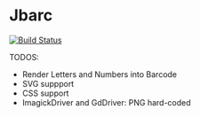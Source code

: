 Jbarc
====
[![Build Status](https://travis-ci.org/jensschulze/jbarc.svg?branch=master)](https://travis-ci.org/jensschulze/jbarc)

TODOS:

* Render Letters and Numbers into Barcode
* SVG suppport
* CSS support
* ImagickDriver and GdDriver: PNG hard-coded
